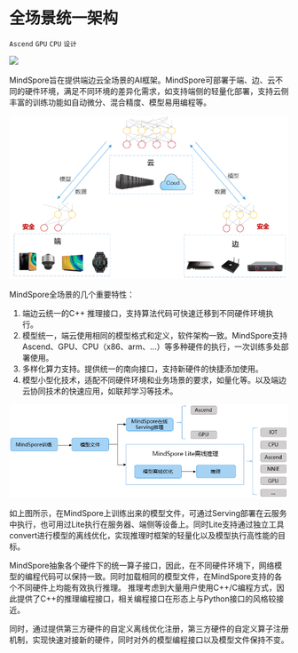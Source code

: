 # 全场景统一架构

`Ascend` `GPU` `CPU` `设计`

<a href="https://gitee.com/mindspore/docs/blob/master/docs/mindspore/programming_guide/source_zh_cn/design/all_scenarios_architecture.md" target="_blank"><img src="https://gitee.com/mindspore/docs/raw/master/resource/_static/logo_source.png"></a>

MindSpore旨在提供端边云全场景的AI框架。MindSpore可部署于端、边、云不同的硬件环境，满足不同环境的差异化需求，如支持端侧的轻量化部署，支持云侧丰富的训练功能如自动微分、混合精度、模型易用编程等。

![device_edge_cloud](./images/device_edge_cloud.png)

MindSpore全场景的几个重要特性：

1. 端边云统一的C++ 推理接口，支持算法代码可快速迁移到不同硬件环境执行。
2. 模型统一，端云使用相同的模型格式和定义，软件架构一致。MindSpore支持Ascend、GPU、CPU（x86、arm、…）等多种硬件的执行，一次训练多处部署使用。
3. 多样化算力支持。提供统一的南向接口，支持新硬件的快捷添加使用。
4. 模型小型化技术，适配不同硬件环境和业务场景的要求，如量化等。以及端边云协同技术的快速应用，如联邦学习等技术。

![training_process](./images/training_process.png)

如上图所示，在MindSpore上训练出来的模型文件，可通过Serving部署在云服务中执行，也可用过Lite执行在服务器、端侧等设备上。同时Lite支持通过独立工具convert进行模型的离线优化，实现推理时框架的轻量化以及模型执行高性能的目标。

MindSpore抽象各个硬件下的统一算子接口，因此，在不同硬件环境下，网络模型的编程代码可以保持一致。同时加载相同的模型文件，在MindSpore支持的各个不同硬件上均能有效执行推理。
推理考虑到大量用户使用C++/C编程方式，因此提供了C++的推理编程接口，相关编程接口在形态上与Python接口的风格较接近。

同时，通过提供第三方硬件的自定义离线优化注册，第三方硬件的自定义算子注册机制，实现快速对接新的硬件，同时对外的模型编程接口以及模型文件保持不变。

